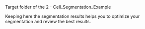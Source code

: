 Target folder of the 2 - Cell_Segmentation_Example

Keeping here the segmentation results helps you to optimize your segmentation and review the best results.